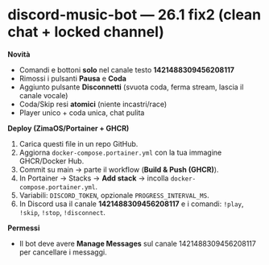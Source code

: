 # discord-music-bot — 26.1 fix2 (clean chat + locked channel)

**Novità**
- Comandi e bottoni **solo** nel canale testo **1421488309456208117**
- Rimossi i pulsanti **Pausa** e **Coda**
- Aggiunto pulsante **Disconnetti** (svuota coda, ferma stream, lascia il canale vocale)
- Coda/Skip resi **atomici** (niente incastri/race)
- Player unico + coda unica, chat pulita

**Deploy (ZimaOS/Portainer + GHCR)**
1. Carica questi file in un repo GitHub.
2. Aggiorna `docker-compose.portainer.yml` con la tua immagine GHCR/Docker Hub.
3. Commit su main → parte il workflow (**Build & Push (GHCR)**).
4. In Portainer → Stacks → **Add stack** → incolla `docker-compose.portainer.yml`.
5. Variabili: `DISCORD_TOKEN`, opzionale `PROGRESS_INTERVAL_MS`.
6. In Discord usa il canale **1421488309456208117** e i comandi: `!play`, `!skip`, `!stop`, `!disconnect`.

**Permessi**
- Il bot deve avere **Manage Messages** sul canale 1421488309456208117 per cancellare i messaggi.
